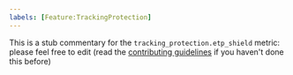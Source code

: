```yaml
---
labels: [Feature:TrackingProtection]
---
```


This is a stub commentary for the `tracking_protection.etp_shield` metric: please feel free to edit (read the
[contributing guidelines](https://github.com/mozilla/glean-annotations/blob/main/CONTRIBUTING.md)
if you haven't done this before)
